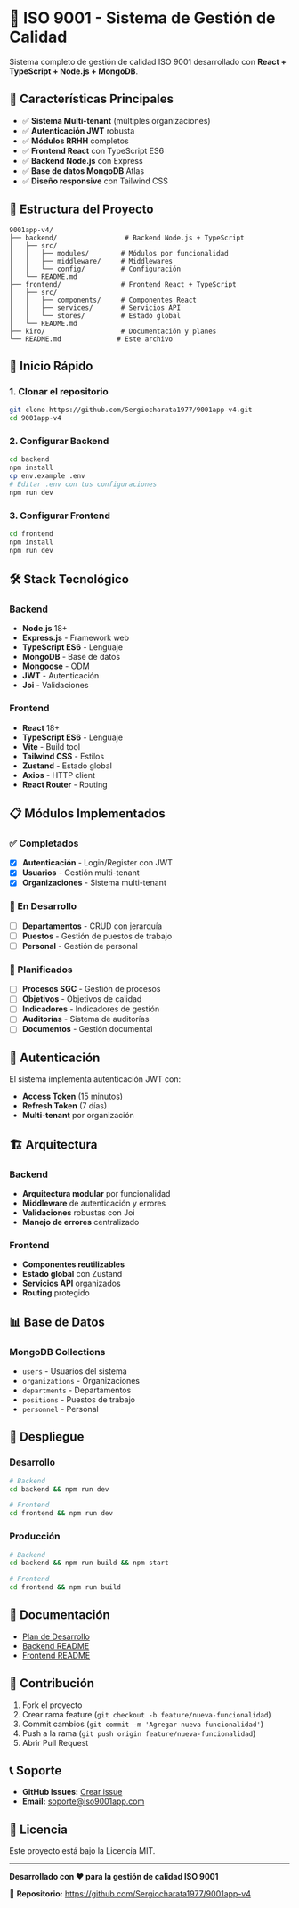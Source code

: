 # 🏢 ISO 9001 - Sistema de Gestión de Calidad

Sistema completo de gestión de calidad ISO 9001 desarrollado con **React + TypeScript + Node.js + MongoDB**.

## 🎯 Características Principales

- ✅ **Sistema Multi-tenant** (múltiples organizaciones)
- ✅ **Autenticación JWT** robusta
- ✅ **Módulos RRHH** completos
- ✅ **Frontend React** con TypeScript ES6
- ✅ **Backend Node.js** con Express
- ✅ **Base de datos MongoDB** Atlas
- ✅ **Diseño responsive** con Tailwind CSS

## 📁 Estructura del Proyecto

```
9001app-v4/
├── backend/                 # Backend Node.js + TypeScript
│   ├── src/
│   │   ├── modules/        # Módulos por funcionalidad
│   │   ├── middleware/     # Middlewares
│   │   └── config/         # Configuración
│   └── README.md
├── frontend/               # Frontend React + TypeScript
│   ├── src/
│   │   ├── components/     # Componentes React
│   │   ├── services/       # Servicios API
│   │   └── stores/         # Estado global
│   └── README.md
├── kiro/                   # Documentación y planes
└── README.md              # Este archivo
```

## 🚀 Inicio Rápido

### 1. Clonar el repositorio
```bash
git clone https://github.com/Sergiocharata1977/9001app-v4.git
cd 9001app-v4
```

### 2. Configurar Backend
```bash
cd backend
npm install
cp env.example .env
# Editar .env con tus configuraciones
npm run dev
```

### 3. Configurar Frontend
```bash
cd frontend
npm install
npm run dev
```

## 🛠️ Stack Tecnológico

### Backend
- **Node.js** 18+
- **Express.js** - Framework web
- **TypeScript ES6** - Lenguaje
- **MongoDB** - Base de datos
- **Mongoose** - ODM
- **JWT** - Autenticación
- **Joi** - Validaciones

### Frontend
- **React** 18+
- **TypeScript ES6** - Lenguaje
- **Vite** - Build tool
- **Tailwind CSS** - Estilos
- **Zustand** - Estado global
- **Axios** - HTTP client
- **React Router** - Routing

## 📋 Módulos Implementados

### ✅ Completados
- [x] **Autenticación** - Login/Register con JWT
- [x] **Usuarios** - Gestión multi-tenant
- [x] **Organizaciones** - Sistema multi-tenant

### 🚧 En Desarrollo
- [ ] **Departamentos** - CRUD con jerarquía
- [ ] **Puestos** - Gestión de puestos de trabajo
- [ ] **Personal** - Gestión de personal

### 📅 Planificados
- [ ] **Procesos SGC** - Gestión de procesos
- [ ] **Objetivos** - Objetivos de calidad
- [ ] **Indicadores** - Indicadores de gestión
- [ ] **Auditorías** - Sistema de auditorías
- [ ] **Documentos** - Gestión documental

## 🔐 Autenticación

El sistema implementa autenticación JWT con:
- **Access Token** (15 minutos)
- **Refresh Token** (7 días)
- **Multi-tenant** por organización

## 🏗️ Arquitectura

### Backend
- **Arquitectura modular** por funcionalidad
- **Middleware** de autenticación y errores
- **Validaciones** robustas con Joi
- **Manejo de errores** centralizado

### Frontend
- **Componentes reutilizables**
- **Estado global** con Zustand
- **Servicios API** organizados
- **Routing** protegido

## 📊 Base de Datos

### MongoDB Collections
- `users` - Usuarios del sistema
- `organizations` - Organizaciones
- `departments` - Departamentos
- `positions` - Puestos de trabajo
- `personnel` - Personal

## 🚀 Despliegue

### Desarrollo
```bash
# Backend
cd backend && npm run dev

# Frontend
cd frontend && npm run dev
```

### Producción
```bash
# Backend
cd backend && npm run build && npm start

# Frontend
cd frontend && npm run build
```

## 📝 Documentación

- [Plan de Desarrollo](kiro/PLAN_FRONTEND_REACT_VITE_TYPESCRIPT_ES6.md)
- [Backend README](backend/README.md)
- [Frontend README](frontend/README.md)

## 🤝 Contribución

1. Fork el proyecto
2. Crear rama feature (`git checkout -b feature/nueva-funcionalidad`)
3. Commit cambios (`git commit -m 'Agregar nueva funcionalidad'`)
4. Push a la rama (`git push origin feature/nueva-funcionalidad`)
5. Abrir Pull Request

## 📞 Soporte

- **GitHub Issues:** [Crear issue](https://github.com/Sergiocharata1977/9001app-v4/issues)
- **Email:** soporte@iso9001app.com

## 📄 Licencia

Este proyecto está bajo la Licencia MIT.

---

**Desarrollado con ❤️ para la gestión de calidad ISO 9001**

🔗 **Repositorio:** https://github.com/Sergiocharata1977/9001app-v4